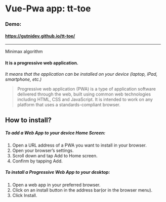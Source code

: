 # Vue-Pwa app: tt-toe
### Demo:
#### https://gutnidev.github.io/tt-toe/


------------
Minimax algorithm


#### It is a progressive web application.

*It means that the application can be installed on your device (laptop, iPad, smartphone, etc.)*

> Progressive web application (PWA) is a type of application software delivered through the web, built using common web technologies including HTML, CSS and JavaScript. It is intended to work on any platform that uses a standards-compliant browser.

## How to install?
##### To add a Web App to your device Home Screen:
1. Open a URL address of a PWA you want to install in your browser.
2. Open your browser’s settings.
3. Scroll down and tap Add to Home screen.
4. Confirm by tapping Add.

##### To install a Progressive Web App to your desktop:
1. Open a web app in your preferred browser.
2. Click on an install button in the address bar(or in the browser menu).
3. Click Install.
